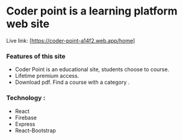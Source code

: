 # Coder point is a learning platform web site

Live link: [https://coder-point-a14f2.web.app/home]

### Features of this site

* Coder Point is an educational site, students choose to course.
* Lifetime premium access.
* Download pdf. Find a course with a category .

### Technology : 
* React
* Firebase
* Express
* React-Bootstrap

